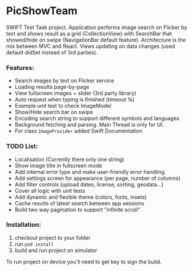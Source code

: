 # PicShowTeam
SWIFT Test Task project.
Application performs image search on Flicker by text and shows result as a grid (CollectionView) with SearchBar that showed/hide on swipe (NavigationBar default feature). Architecture is the mix between MVC and React. Views updating on data changes (used default didSet instead of 3rd parties).

### Features:
* Search images by text on Flicker service
* Loading results page-by-page
* View fullscreen images + slider (3rd party library)
* Auto request when typing is finished (timeout 1s)
* Example unit test to check ImageModel
* Show/Hide search bar on swipe
* Encoding search string to support different symbols and languages
* Background fetching and parsing. Main Thread is only for UI.
* For class `ImageProvider` added Swift Documentation

### TODO List:
* Localisation (Currently there only one string)
* Show image title in fullscreen mode
* Add internal error type and make user-friendly error handling
* Add settings screen for appearance (per page, number of columns)
* Add filter controls (upload dates, license, sorting, geodata...)
* Cover all logic with unit tests
* Add dynamic and flexible theme (colors, fonts, insets)
* Cache results of latest search between app sessions
* Build two way pagination to support "infinite scroll"

### Installation:
1. checkout project to your folder
2. run `pod install`
3. build and run project on simulator

To run project on device you'll need to get key to sign the build.
